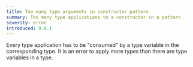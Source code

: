 ```yaml
---
title: Too many type arguments in constructor pattern
summary: Too many type applications to a constructor in a pattern.
severity: error
introduced: 9.6.1
---
```


Every type application has to be "consumed" by a type variable in the
corresponding type.  It is an error to apply more types than there are
type variables in a type.
